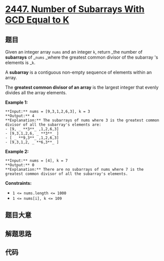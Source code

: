 # [2447. Number of Subarrays With GCD Equal to K](https://leetcode.com/problems/number-of-subarrays-with-gcd-equal-to-k)

## 题目

Given an integer array `nums` and an integer `k`, return _the number of
**subarrays** of _`nums` _where the greatest common divisor of the subarray 's
elements is _`k`.

A **subarray** is a contiguous non-empty sequence of elements within an array.

The **greatest common divisor of an array** is the largest integer that evenly
divides all the array elements.



**Example 1:**

    
    
    **Input:** nums = [9,3,1,2,6,3], k = 3
    **Output:** 4
    **Explanation:** The subarrays of nums where 3 is the greatest common divisor of all the subarray's elements are:
    - [9, _ **3**_ ,1,2,6,3]
    - [9,3,1,2,6, _ **3**_ ]
    - [ _ **9,3**_ ,1,2,6,3]
    - [9,3,1,2, _ **6,3**_ ]
    

**Example 2:**

    
    
    **Input:** nums = [4], k = 7
    **Output:** 0
    **Explanation:** There are no subarrays of nums where 7 is the greatest common divisor of all the subarray's elements.
    



**Constraints:**

  * `1 <= nums.length <= 1000`
  * `1 <= nums[i], k <= 109`


## 题目大意

## 解题思路

## 代码

```javascript

```
